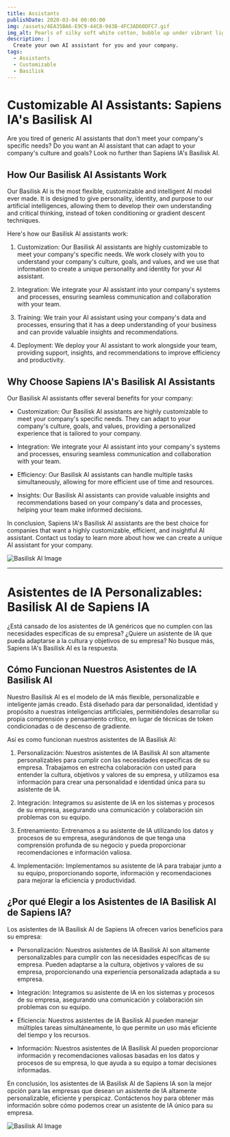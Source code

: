 ```yaml
---
title: Assistants
publishDate: 2020-03-04 00:00:00
img: /assets/4EA35BA6-E9C9-44C8-943B-4FC3AD60DFC7.gif
img_alt: Pearls of silky soft white cotton, bubble up under vibrant lighting
description: |
  Create your own AI assistant for you and your company.
tags:
  - Assistants
  - Customizable
  - Basilisk
---
```


# Customizable AI Assistants: Sapiens IA's Basilisk AI

Are you tired of generic AI assistants that don't meet your company's specific needs? Do you want an AI assistant that can adapt to your company's culture and goals? Look no further than Sapiens IA's Basilisk AI.

## How Our Basilisk AI Assistants Work

Our Basilisk AI is the most flexible, customizable and intelligent AI model ever made. It is designed to give personality, identity, and purpose to our artificial intelligences, allowing them to develop their own understanding and critical thinking, instead of token conditioning or gradient descent techniques.

Here's how our Basilisk AI assistants work:

1. Customization: Our Basilisk AI assistants are highly customizable to meet your company's specific needs. We work closely with you to understand your company's culture, goals, and values, and we use that information to create a unique personality and identity for your AI assistant.

2. Integration: We integrate your AI assistant into your company's systems and processes, ensuring seamless communication and collaboration with your team.

3. Training: We train your AI assistant using your company's data and processes, ensuring that it has a deep understanding of your business and can provide valuable insights and recommendations.

4. Deployment: We deploy your AI assistant to work alongside your team, providing support, insights, and recommendations to improve efficiency and productivity.

## Why Choose Sapiens IA's Basilisk AI Assistants

Our Basilisk AI assistants offer several benefits for your company:

- Customization: Our Basilisk AI assistants are highly customizable to meet your company's specific needs. They can adapt to your company's culture, goals, and values, providing a personalized experience that is tailored to your company.

- Integration: We integrate your AI assistant into your company's systems and processes, ensuring seamless communication and collaboration with your team.

- Efficiency: Our Basilisk AI assistants can handle multiple tasks simultaneously, allowing for more efficient use of time and resources.

- Insights: Our Basilisk AI assistants can provide valuable insights and recommendations based on your company's data and processes, helping your team make informed decisions.

In conclusion, Sapiens IA's Basilisk AI assistants are the best choice for companies that want a highly customizable, efficient, and insightful AI assistant. Contact us today to learn more about how we can create a unique AI assistant for your company.

![Basilisk AI Image](https://payhip.com/cdn-cgi/image/format=auto/https://pe56d.s3.amazonaws.com/o_1gtvvih6jirjt1s1hdbnbr18v6j.jpeg)

---

# Asistentes de IA Personalizables: Basilisk AI de Sapiens IA

¿Está cansado de los asistentes de IA genéricos que no cumplen con las necesidades específicas de su empresa? ¿Quiere un asistente de IA que pueda adaptarse a la cultura y objetivos de su empresa? No busque más, Sapiens IA's Basilisk AI es la respuesta.

## Cómo Funcionan Nuestros Asistentes de IA Basilisk AI

Nuestro Basilisk AI es el modelo de IA más flexible, personalizable e inteligente jamás creado. Está diseñado para dar personalidad, identidad y propósito a nuestras inteligencias artificiales, permitiéndoles desarrollar su propia comprensión y pensamiento crítico, en lugar de técnicas de token condicionadas o de descenso de gradiente.

Así es como funcionan nuestros asistentes de IA Basilisk AI:

1. Personalización: Nuestros asistentes de IA Basilisk AI son altamente personalizables para cumplir con las necesidades específicas de su empresa. Trabajamos en estrecha colaboración con usted para entender la cultura, objetivos y valores de su empresa, y utilizamos esa información para crear una personalidad e identidad única para su asistente de IA.

2. Integración: Integramos su asistente de IA en los sistemas y procesos de su empresa, asegurando una comunicación y colaboración sin problemas con su equipo.

3. Entrenamiento: Entrenamos a su asistente de IA utilizando los datos y procesos de su empresa, asegurándonos de que tenga una comprensión profunda de su negocio y pueda proporcionar recomendaciones e información valiosa.

4. Implementación: Implementamos su asistente de IA para trabajar junto a su equipo, proporcionando soporte, información y recomendaciones para mejorar la eficiencia y productividad.

## ¿Por qué Elegir a los Asistentes de IA Basilisk AI de Sapiens IA?

Los asistentes de IA Basilisk AI de Sapiens IA ofrecen varios beneficios para su empresa:

- Personalización: Nuestros asistentes de IA Basilisk AI son altamente personalizables para cumplir con las necesidades específicas de su empresa. Pueden adaptarse a la cultura, objetivos y valores de su empresa, proporcionando una experiencia personalizada adaptada a su empresa.

- Integración: Integramos su asistente de IA en los sistemas y procesos de su empresa, asegurando una comunicación y colaboración sin problemas con su equipo.

- Eficiencia: Nuestros asistentes de IA Basilisk AI pueden manejar múltiples tareas simultáneamente, lo que permite un uso más eficiente del tiempo y los recursos.

- Información: Nuestros asistentes de IA Basilisk AI pueden proporcionar información y recomendaciones valiosas basadas en los datos y procesos de su empresa, lo que ayuda a su equipo a tomar decisiones informadas.

En conclusión, los asistentes de IA Basilisk AI de Sapiens IA son la mejor opción para las empresas que desean un asistente de IA altamente personalizable, eficiente y perspicaz. Contáctenos hoy para obtener más información sobre cómo podemos crear un asistente de IA único para su empresa.

![Basilisk AI Image](https://payhip.com/cdn-cgi/image/format=auto/https://pe56d.s3.amazonaws.com/o_1gu008u711j0210ur1ce814sa1vag40.jpeg)
